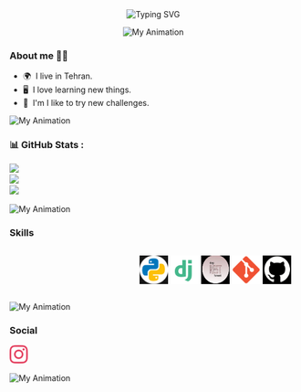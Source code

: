 <div align="center">
  <img src="https://readme-typing-svg.herokuapp.com?font=Fira+Code&size=30&pause=1000&color=00FFFF&center=true&vCenter=true&width=800&lines=Hello%2C+I'm+Loghman+Moradi+;I+am+a+Python+programmer;" alt="Typing SVG" />
</div>

<div align="center">
  
![My Animation](https://user-images.githubusercontent.com/74038190/212750147-854a394f-fee9-4080-9770-78a4b7ece53f.gif)

</div>




### About me 👨‍💻

- 🌍  I live in Tehran.
- 🖥️  I love learning new things.
- 🧠  I'm I like to try new challenges.


![My Animation](https://user-images.githubusercontent.com/74038190/212284115-f47cd8ff-2ffb-4b04-b5bf-4d1c14c0247f.gif)


 ### 📊 GitHub Stats :

![](https://github-readme-stats.vercel.app/api?username=Loghman-Moradi&theme=radical&hide_border=false&include_all_commits=false&count_private=false)<br/>
![](https://github-readme-streak-stats.herokuapp.com/?user=Loghman-Moradi&theme=radical&hide_border=false)<br/>
![](https://github-readme-stats.vercel.app/api/top-langs/?username=Loghman-Moradi&theme=radical&hide_border=false&include_all_commits=false&count_private=false&layout=compact)

![My Animation](https://user-images.githubusercontent.com/74038190/212284115-f47cd8ff-2ffb-4b04-b5bf-4d1c14c0247f.gif)

### Skills

<div style="text-align: right;">
<p style="display: inline-block; margin-right: 10px;">
    <a href="https://www.python.org/" target="_blank" rel="noreferrer"><img src="https://github.com/Loghman-Moradi/Loghman-Moradi/blob/main/image.png?raw=true" width="50" height="50"/></a>
    <a href="https://www.djangoproject.com/" target="_blank" rel="noreferrer"><img src="https://github.com/Loghman-Moradi/Loghman-Moradi/blob/main/dja.png?raw=true" width="50" height="50"/></a>
    <a href="https://www.django-rest-framework.org/" target="_blank" rel="noreferrer"><img src="https://github.com/Loghman-Moradi/Loghman-Moradi/blob/main/django-rest-api.png?raw=true" width="50" height="50"/></a>
    <a href="https://git-scm.com/" target="_blank" rel="noreferrer"><img src="https://github.com/Loghman-Moradi/Loghman-Moradi/blob/main/Git_icon.svg.png?raw=true" width="50" height="50"/></a>
    <a href="https://github.com"><img src="https://github.com/Loghman-Moradi/Loghman-Moradi/blob/main/github123.png?raw=true" width="50" height="50"/></a>
</p>
</div>

![My Animation](https://user-images.githubusercontent.com/74038190/212284115-f47cd8ff-2ffb-4b04-b5bf-4d1c14c0247f.gif)

### Social

<p align="left">
    <a href="https://instagram.com/loghman_79" target="_blank" rel="noreferrer"><img src="https://raw.githubusercontent.com/sabzlearn-ir/sabzlearn-ir/326df429fa60b323e697a023715766629ad4047d/instagram.svg" width="32" height="32" /></a>
</p>

![My Animation](https://user-images.githubusercontent.com/74038190/212284115-f47cd8ff-2ffb-4b04-b5bf-4d1c14c0247f.gif)
